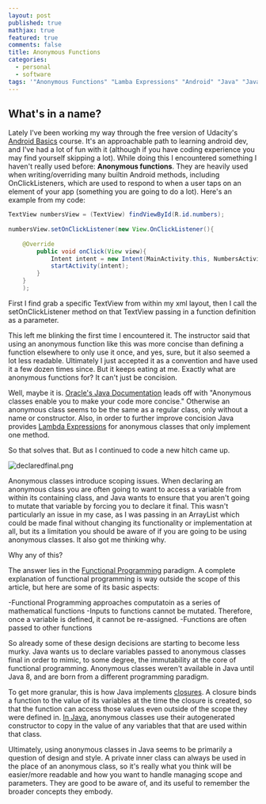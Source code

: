```yaml
---
layout: post
published: true
mathjax: true
featured: true
comments: false
title: Anonymous Functions
categories:
  - personal
  - software
tags: '"Anonymous Functions" "Lamba Expressions" "Android" "Java" "Javascript"'
---
```

## What's in a name?


Lately I've been working my way through the free version of Udacity's [Android Basics](https://www.udacity.com/course/android-basics-nanodegree-by-google--nd803) course. It's an approachable path to learning android dev, and I've had a lot of fun with it (although if you have coding experience you may find yourself skipping a lot).  While doing this I encountered something I haven't really used before: ****Anonymous functions****. They are heavily used when writing/overriding many builtin Android methods, including OnClickListeners, which are used to respond to when a user taps on an element of your app (something you are going to do a lot). Here's an example from my code:

```java
TextView numbersView = (TextView) findViewById(R.id.numbers);
		
numbersView.setOnClickListener(new View.OnClickListener(){
		
	@Override
    	public void onClick(View view){
        	Intent intent = new Intent(MainActivity.this, NumbersActivity.class);
            startActivity(intent);
        }
    }
    );
```

First I find grab a specific TextView from within my xml layout, then I call the setOnClickListener method on that TextView passing in a function definition as a parameter.
        
This left me blinking the first time I encountered it. The instructor said that using an anonymous function like this was more concise than defining a function elsewhere to only use it once, and yes, sure, but it also seemed a lot less readable. Ultimately I just accepted it as a convention and have used it a few dozen times since. But it keeps eating at me. Exactly what are anonymous functions for? It can't just be concision. 

Well, maybe it is. [Oracle's Java Documentation](https://docs.oracle.com/javase/tutorial/java/javaOO/anonymousclasses.html) leads off with "Anonymous classes enable you to make your code more concise." Otherwise an anonymous class seems to be the same as a regular class, only without a name or constructor. Also, in order to further improve concision Java provides [Lambda Expressions](https://docs.oracle.com/javase/tutorial/java/javaOO/lambdaexpressions.html) for anonymous classes that only implement one method. 

So that solves that. But as I continued to code a new hitch came up. 

![declaredfinal.png]({{site.baseurl}}/images/declaredfinal.png)


Anonymous classes introduce scoping issues. When declaring an anonymous class you are often going to want to access a variable from within its containing class, and Java wants to ensure that you aren't going to mutate that variable by forcing you to declare it final. This wasn't particularly an issue in my case, as I was passing in an ArrayList which could be made final without changing its functionality or implementation at all, but its a limitation you should be aware of if you are going to be using anonymous classes. It also got me thinking why. 

Why any of this?

The answer lies in the [Functional Programming](https://en.wikipedia.org/wiki/Functional_programming) paradigm. A complete explanation of functional programming is way outside the scope of this article, but here are some of its basic aspects:

-Functional Programming approaches computatoin as a series of mathematical functions
-Inputs to functions cannot be mutated. Therefore, once a variable is defined, it cannot be re-assigned.
-Functions are often passed to other functions

So already some of these design decisions are starting to become less murky. Java wants us to declare variables passed to anonymous classes final in order to mimic, to some degree, the immutability at the core of functional programming. Anonymous classes weren't available in Java until Java 8, and are born from a different programming paradigm.

To get more granular, this is how Java implements [closures](https://en.wikipedia.org/wiki/Closure_(computer_programming)). A closure binds a function to the value of its variables at the time the closure is created, so that the function can access those values even outside of the scope they were defined in. [In Java](https://stackoverflow.com/questions/4732544/why-are-only-final-variables-accessible-in-anonymous-class), anonymous classes use their autogenerated constructor to copy in the value of any variables that that are used within that class.

Ultimately, using anonymous classes in Java seems to be primarily a question of design and style. A private inner class can always be used in the place of an anonymous class, so it's really what you think will be easier/more readable and how you want to handle managing scope and parameters. They are good to be aware of, and its useful to remember the broader concepts they embody. 


